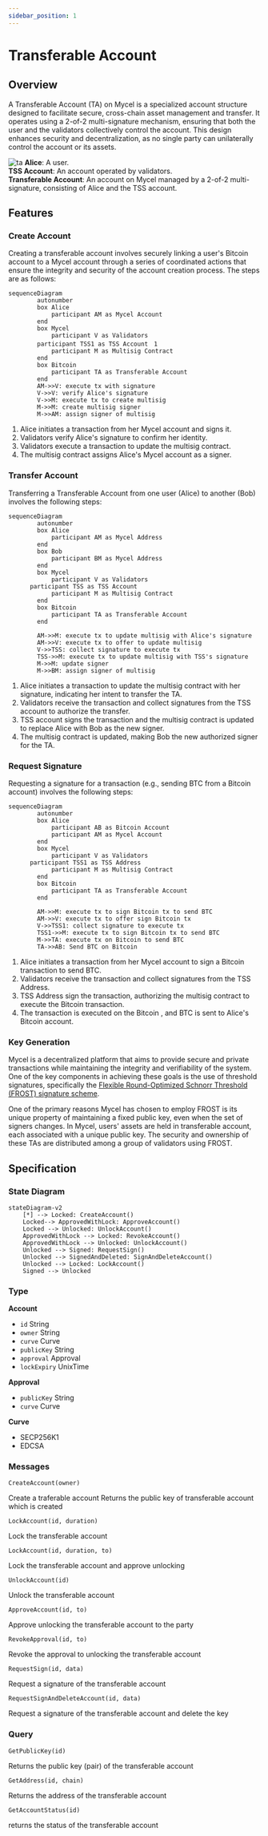 ```yaml
---
sidebar_position: 1
---
```


# Transferable Account

## Overview

A Transferable Account (TA) on Mycel is a specialized account structure designed to facilitate secure, cross-chain asset management and transfer. It operates using a 2-of-2 multi-signature mechanism, ensuring that both the user and the validators collectively control the account. This design enhances security and decentralization, as no single party can unilaterally control the account or its assets.

![ta](../../assets/ta.png)
**Alice**: A user.  
**TSS Account**: An account operated by validators.  
**Transferable Account**: An account on Mycel managed by a 2-of-2 multi-signature, consisting of Alice and the TSS account.

## Features

### Create Account

Creating a transferable account involves securely linking a user's Bitcoin account to a Mycel account through a series of coordinated actions that ensure the integrity and security of the account creation process. The steps are as follows:

```mermaid
sequenceDiagram
		autonumber
		box Alice
			participant AM as Mycel Account
		end
		box Mycel
			participant V as Validators
        participant TSS1 as TSS Account　1
			participant M as Multisig Contract
		end
		box Bitcoin
			participant TA as Transferable Account
		end
        AM->>V: execute tx with signature
	    V->>V: verify Alice's signature
        V->>M: execute tx to create multisig
        M->>M: create multisig signer
        M->>AM: assign signer of multisig
```

1. Alice initiates a transaction from her Mycel account and signs it.
2. Validators verify Alice's signature to confirm her identity.
3. Validators execute a transaction to update the multisig contract.
4. The multisig contract assigns Alice's Mycel account as a signer.

### Transfer Account

Transferring a Transferable Account from one user (Alice) to another (Bob) involves the following steps:

```mermaid
sequenceDiagram
		autonumber
		box Alice
			participant AM as Mycel Address
		end
		box Bob
			participant BM as Mycel Address
		end
		box Mycel
			participant V as Validators
      participant TSS as TSS Account
			participant M as Multisig Contract
		end
		box Bitcoin
			participant TA as Transferable Account
		end

        AM->>M: execute tx to update multisig with Alice's signature
        AM->>V: execute tx to offer to update multisig
        V->>TSS: collect signature to execute tx
        TSS->>M: execute tx to update multisig with TSS's signature
        M->>M: update signer
        M->>BM: assign signer of multisig
```

1. Alice initiates a transaction to update the multisig contract with her signature, indicating her intent to transfer the TA.
2. Validators receive the transaction and collect signatures from the TSS account to authorize the transfer.
3. TSS account signs the transaction and the multisig contract is updated to replace Alice with Bob as the new signer.
4. The multisig contract is updated, making Bob the new authorized signer for the TA.

### Request Signature

Requesting a signature for a transaction (e.g., sending BTC from a Bitcoin account) involves the following steps:

```mermaid
sequenceDiagram
		autonumber
		box Alice
			participant AB as Bitcoin Account
			participant AM as Mycel Account
		end
		box Mycel
			participant V as Validators
      participant TSS1 as TSS Address
			participant M as Multisig Contract
		end
		box Bitcoin
			participant TA as Transferable Account
		end

        AM->>M: execute tx to sign Bitcoin tx to send BTC
        AM->>V: execute tx to offer sign Bitcoin tx
        V->>TSS1: collect signature to execute tx
        TSS1->>M: execute tx to sign Bitcoin tx to send BTC
	    M->>TA: execute tx on Bitcoin to send BTC
	    TA->>AB: Send BTC on Bitcoin

```

1. Alice initiates a transaction from her Mycel account to sign a Bitcoin transaction to send BTC.
2. Validators receive the transaction and collect signatures from the TSS Address.
3. TSS Address sign the transaction, authorizing the multisig contract to execute the Bitcoin transaction.
4. The transaction is executed on the Bitcoin , and BTC is sent to Alice's Bitcoin account.

### Key Generation

Mycel is a decentralized platform that aims to provide secure and private transactions while maintaining the integrity and verifiability of the system. One of the key components in achieving these goals is the use of threshold signatures, specifically the [Flexible Round-Optimized Schnorr Threshold (FROST) signature scheme](https://eprint.iacr.org/2020/852).

One of the primary reasons Mycel has chosen to employ FROST is its unique property of maintaining a fixed public key, even when the set of signers changes. In Mycel, users' assets are held in transferable account, each associated with a unique public key. The security and ownership of these TAs are distributed among a group of validators using FROST.

## Specification

### State Diagram

```mermaid
stateDiagram-v2
    [*] --> Locked: CreateAccount()
    Locked--> ApprovedWithLock: ApproveAccount()
    Locked --> Unlocked: UnlockAccount()
    ApprovedWithLock --> Locked: RevokeAccount()
    ApprovedWithLock --> Unlocked: UnlockAccount()
    Unlocked --> Signed: RequestSign()
    Unlocked --> SignedAndDeleted: SignAndDeleteAccount()
    Unlocked --> Locked: LockAccount()
    Signed --> Unlocked

```

### Type

**Account**

- `id` String
- `owner` String
- `curve` Curve
- `publicKey` String
- `approval` Approval
- `lockExpiry` UnixTime

**Approval**

- `publicKey` String
- `curve` Curve

**Curve**

- SECP256K1
- EDCSA

### Messages

`CreateAccount(owner)`

Create a traferable account Returns the public key of transferable account which is created

`LockAccount(id, duration)`

Lock the transferable account

`LockAccount(id, duration, to)`

Lock the transferable account and approve unlocking

`UnlockAccount(id)`

Unlock the transferable account

`ApproveAccount(id, to)`

Approve unlocking the transferable account to the party

`RevokeApproval(id, to)`

Revoke the approval to unlocking the transferable account

`RequestSign(id, data)`

Request a signature of the transferable account

`RequestSignAndDeleteAccount(id, data)`

Request a signature of the transferable account and delete the key

### Query

`GetPublicKey(id)`

Returns the public key (pair) of the transferable account

`GetAddress(id, chain)`

Returns the address of the transferable account

`GetAccountStatus(id)`

returns the status of the transferable account
